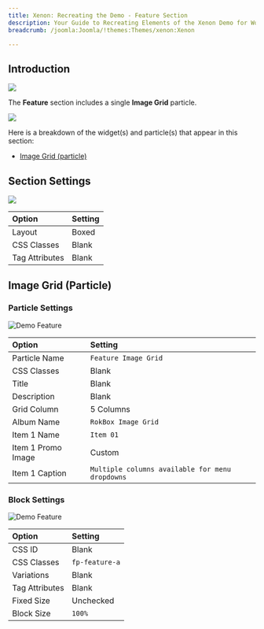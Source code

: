 ```yaml
---
title: Xenon: Recreating the Demo - Feature Section
description: Your Guide to Recreating Elements of the Xenon Demo for WordPress
breadcrumb: /joomla:Joomla/!themes:Themes/xenon:Xenon

---
```


## Introduction

![](assets/demo_7.jpeg)

The **Feature** section includes a single **Image Grid** particle.

![](assets/home_feature.jpeg)

Here is a breakdown of the widget(s) and particle(s) that appear in this section:

* [Image Grid (particle)](#image-grid-(particle))

## Section Settings

![](assets/demo_feature_settings.jpeg)

| Option           | Setting     |
| :--------------- | :---------- |
| Layout           | Boxed       |
| CSS Classes      | Blank       |
| Tag Attributes   | Blank       |

## Image Grid (Particle)

### Particle Settings

![Demo Feature](demo_feature_1.jpeg)

| Option             | Setting                                         |
| :-----             | :-----                                          |
| Particle Name      | `Feature Image Grid`                            |
| CSS Classes        | Blank                                           |
| Title              | Blank                                           |
| Description        | Blank                                           |
| Grid Column        | 5 Columns                                       |
| Album Name         | `RokBox Image Grid`                             |
| Item 1 Name        | `Item 01`                                       |
| Item 1 Promo Image | Custom                                          |
| Item 1 Caption     | `Multiple columns available for menu dropdowns` |

### Block Settings

![Demo Feature](demo_feature_2.jpeg)

| Option         | Setting        |
| :-----         | :-----         |
| CSS ID         | Blank          |
| CSS Classes    | `fp-feature-a` |
| Variations     | Blank          |
| Tag Attributes | Blank          |
| Fixed Size     | Unchecked      |
| Block Size     | `100%`         |


